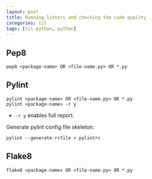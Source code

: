 ```yaml
---
layout: post
title: Running linters and checking the code quality
categories: til
tags: [til-python, python]
---
```


## Pep8
```
pep8 <package-name> OR <file-name.py> OR *.py
```

## Pylint
```
pylint <package-name> OR <file-name.py> OR *.py
pylint <package-name> -r y
```
- `-r y` enables full report.

Generate pylint config file skeleton:
```
pylint --generate-rcfile > pylintrc
```

## Flake8

```
flake8 <package-name> OR <file-name.py> OR *.py
```
